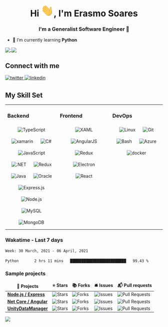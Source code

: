 <h1 align="center">Hi <img src="https://raw.githubusercontent.com/ABSphreak/ABSphreak/master/gifs/Hi.gif" width="40px" />, I'm Erasmo Soares</h1>
 
 ### <div align="center">I'm a Generalist Software Engineer 🚀</div>
 
- 🌱 I’m currently learning **Python**   
  
<p align="left">
  <a href="https://github.com/anuraghazra/github-readme-stats">
    <img
      align="center"
      src="https://github-readme-stats.vercel.app/api/top-langs/?username=erasmosoares&theme=buefy&layout=compact"
    />
  </a>
  <a href="https://github.com/anuraghazra/github-readme-stats">
    <img
      align="center"
      height="165"
      src="https://github-readme-stats.vercel.app/api?username=erasmosoares&theme=buefy&count_private=true&show_icons=true&custom_title=Github%20Status&hide=issues"
    />
  </a>
</p>

## Connect with me  

<a href="https://twitter.com/erasmosoares" target="_blank">
<img src=https://img.shields.io/badge/twitter-%2300acee.svg?&style=for-the-badge&logo=twitter&logoColor=white alt=twitter style="margin-bottom: 5px;" />
</a>

<a href="https://linkedin.com/in/erasmosoares" target="_blank">
<img src=https://img.shields.io/badge/linkedin-%231E77B5.svg?&style=for-the-badge&logo=linkedin&logoColor=white alt=linkedin style="margin-bottom: 5px;" />
</a>

</div> 

## My Skill Set  
<table cellpadding="0" cellspacing="0" border="0"><tr><td valign="top" width="33%">

### Backend  
<div align="center">  
<img style="margin: 10px" src="https://profilinator.rishav.dev/skills-assets/typescript-original.svg" alt="TypeScript" height="50" />  
<img style="margin: 10px" src="https://raw.githubusercontent.com/detain/svg-logos/780f25886640cef088af994181646db2f6b1a3f8/svg/xamarin.svg" alt="xamarin" height="50"/>
<img style="margin: 10px" src="https://profilinator.rishav.dev/skills-assets/csharp-original.svg" alt="C#" height="50" />   
<img style="margin: 10px" src="https://profilinator.rishav.dev/skills-assets/javascript-original.svg" alt="JavaScript" height="50" />  
<!--<img style="margin: 10px" src="https://profilinator.rishav.dev/skills-assets/python-original.svg" alt="Python" height="50" /> --> 
<img style="margin: 10px" src="https://profilinator.rishav.dev/skills-assets/dot-net-original-wordmark.svg" alt=".NET" height="50" />  
<img style="margin: 10px" src="https://profilinator.rishav.dev/skills-assets/redux-original.svg" alt="Redux" height="50" />  
<img style="margin: 10px" src="https://profilinator.rishav.dev/skills-assets/java-original-wordmark.svg" alt="Java" height="50" />  
<img style="margin: 10px" src="https://profilinator.rishav.dev/skills-assets/oracle-original.svg" alt="Oracle" height="50" />  
<img style="margin: 10px" src="https://profilinator.rishav.dev/skills-assets/express-original-wordmark.svg" alt="Express.js" height="50" />  
<img style="margin: 10px" src="https://profilinator.rishav.dev/skills-assets/nodejs-original-wordmark.svg" alt="Node.js" height="50" />  
<img style="margin: 10px" src="https://profilinator.rishav.dev/skills-assets/mysql-original-wordmark.svg" alt="MySQL" height="50" />  
<img style="margin: 10px" src="https://profilinator.rishav.dev/skills-assets/mongodb-original-wordmark.svg" alt="MongoDB" height="50" />  

</div>  


</td><td valign="top" width="33%">



### Frontend  
<div align="center">  
<img style="margin: 10px" src="https://profilinator.rishav.dev/skills-assets/xaml.png" alt="XAML" height="50" />  
<img style="margin: 10px" src="https://profilinator.rishav.dev/skills-assets/angularjs-original.svg" alt="AngularJS" height="50" />   
<img style="margin: 10px" src="https://profilinator.rishav.dev/skills-assets/redux-original.svg" alt="Redux" height="50" />  
<img style="margin: 10px" src="https://profilinator.rishav.dev/skills-assets/electron-original.svg" alt="Electron" height="50" />  
<img style="margin: 10px" src="https://profilinator.rishav.dev/skills-assets/react-original-wordmark.svg" alt="React" height="50" />  
</div>

</td><td valign="top" width="33%">



### DevOps  
<div align="center">  
<img style="margin: 10px" src="https://profilinator.rishav.dev/skills-assets/linux-original.svg" alt="Linux" height="50" />  
<img style="margin: 10px" src="https://profilinator.rishav.dev/skills-assets/git-scm-icon.svg" alt="Git" height="50" />  
<img style="margin: 10px" src="https://profilinator.rishav.dev/skills-assets/gnu_bash-icon.svg" alt="Bash" height="50" />  
<img style="margin: 10px" src="https://profilinator.rishav.dev/skills-assets/microsoft_azure-icon.svg" alt="Azure" height="50" /> 
<img style="margin: 10px" src="https://devicons.github.io/devicon/devicon.git/icons/docker/docker-original-wordmark.svg" alt="docker" height="50"/>
</div>

</td></tr></table>  

 ### Wakatime - Last 7 days

<!--START_SECTION:waka-->
```text
Week: 30 March, 2021 - 06 April, 2021

Python       2 hrs 11 mins   █████████████████████████   99.43 % 
```
<!--END_SECTION:waka-->

<h3>Sample projects</h3>
<table>
  <thead align="center">
    <tr border: none;>
      <td><b>🎁 Projects</b></td>
      <td><b>⭐ Stars</b></td>
      <td><b>📚 Forks</b></td>
      <td><b>🛎 Issues</b></td>
      <td><b>📬 Pull requests</b></td>
    </tr>
  </thead>
  <tbody>
	  <tr>
		  <td><a href="https://github.com/erasmosoares/sample-node-express"><b>Node.js / Express</b></a></td>
      <td><img alt="Stars" src="https://img.shields.io/github/stars/erasmosoares/sample-node-express?style=flat-square&labelColor=343b41"/></td>
      <td><img alt="Forks" src="https://img.shields.io/github/forks/erasmosoares/sample-node-express?style=flat-square&labelColor=343b41"/></td>
      <td><img alt="Issues" src="https://img.shields.io/github/issues/erasmosoares/sample-node-express?style=flat-square&labelColor=343b41"/></td>
      <td><img alt="Pull Requests" src="https://img.shields.io/github/issues-pr/erasmosoares/sample-node-express?style=flat-square&labelColor=343b41"/></td>
    </tr>
	   <tr>
	    <td><a href="https://github.com/erasmosoares/coinfac-core"><b>Net Core / Angular</b></a></td>
      <td><img alt="Stars" src="https://img.shields.io/github/stars/erasmosoares/coinfac-core?style=flat-square&labelColor=343b41"/></td>
      <td><img alt="Forks" src="https://img.shields.io/github/forks/erasmosoares/coinfac-core?style=flat-square&labelColor=343b41"/></td>
      <td><img alt="Issues" src="https://img.shields.io/github/issues/erasmosoares/coinfac-core?style=flat-square&labelColor=343b41"/></td>
      <td><img alt="Pull Requests" src="https://img.shields.io/github/issues-pr/erasmosoares/coinfac-core?style=flat-square&labelColor=343b41"/></td>
    </tr>
   <tr>
	    <td><a href="https://github.com/erasmosoares/UnityDataManager"><b>UnityDataManager</b></a></td>
      <td><img alt="Stars" src="https://img.shields.io/github/stars/erasmosoares/UnityDataManager?style=flat-square&labelColor=343b41"/></td>
      <td><img alt="Forks" src="https://img.shields.io/github/forks/erasmosoares/UnityDataManager?style=flat-square&labelColor=343b41"/></td>
      <td><img alt="Issues" src="https://img.shields.io/github/issues/erasmosoares/UnityDataManager?style=flat-square&labelColor=343b41"/></td>
      <td><img alt="Pull Requests" src="https://img.shields.io/github/issues-pr/erasmosoares/UnityDataManager?style=flat-square&labelColor=343b41"/></td>
    </tr>
  </tbody>
</table>

![](https://komarev.com/ghpvc/?username=erasmosoares&color=brightgreen)
